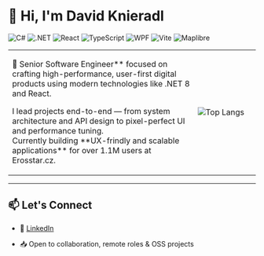 <!-- Banner or header image (optional) -->
<!-- ![Banner](https://your-custom-image-link.com) -->

# 👋 Hi, I'm David Knieradl
![C#](https://img.shields.io/badge/C%23-239120?style=flat-square&logo=c-sharp&logoColor=white)
![.NET](https://img.shields.io/badge/.NET-512BD4?style=flat-square&logo=dotnet&logoColor=white)
![React](https://img.shields.io/badge/React-61DAFB?style=flat-square&logo=react&logoColor=black)
![TypeScript](https://img.shields.io/badge/TypeScript-007ACC?style=flat-square&logo=typescript&logoColor=white)
![WPF](https://img.shields.io/badge/WPF-CC00CC?style=flat-square)
![Vite](https://img.shields.io/badge/Vite-646CFF?style=flat-square&logo=vite&logoColor=white)
![Maplibre](https://img.shields.io/badge/Maplibre-2E86AB?style=flat-square)

<table border="0">
  <tbody border="0">
    <tr border="0">
      <td border="0" valign="top">
        <p>🎯 Senior Software Engineer** focused on crafting high-performance, user-first digital products using modern technologies like .NET 8 and React.</p>
        <p>
          I lead projects end-to-end — from system architecture and API design to pixel-perfect UI and performance tuning.
          <br>
          Currently building **UX-frindly and scalable applications** for over 1.1M users at Erosstar.cz.
        </p>
      </td>
      <td width="25%" border="0">
        <img src="https://github-readme-stats.vercel.app/api/top-langs/?username=meowside-v2&layout=compact&theme=codeSTACKr" alt="Top Langs" />
      </td>
    </tr>
  </tbody>
</table>

<!--
<picture>
  <source
    srcset="https://github-readme-stats.vercel.app/api?username=meowside-v2&show_icons=true&theme=dark&include_all_commits=true"
    media="(prefers-color-scheme: dark)"
  />
  <source
    srcset="https://github-readme-stats.vercel.app/api?username=meowside-v2&show_icons=true&include_all_commits=true"
    media="(prefers-color-scheme: light), (prefers-color-scheme: no-preference)"
  />
  <img src="https://github-readme-stats.vercel.app/api?username=meowside-v2&show_icons=true&include_all_commits=true" />
</picture>
-->


---

## 📫 Let's Connect

- 💼 [LinkedIn](https://www.linkedin.com/in/david-knieradl)
<!-- - 🌍 [Portfolio](https://your-personal-site.com) *(optional)* -->
- 📥 Open to collaboration, remote roles & OSS projects


<!--
**meowside-v2/meowside-v2** is a ✨ _special_ ✨ repository because its `README.md` (this file) appears on your GitHub profile.

Here are some ideas to get you started:

- 🔭 I’m currently working on ...
- 🌱 I’m currently learning ...
- 👯 I’m looking to collaborate on ...
- 🤔 I’m looking for help with ...
- 💬 Ask me about ...
- 📫 How to reach me: ...
- 😄 Pronouns: ...
- ⚡ Fun fact: ...
-->
